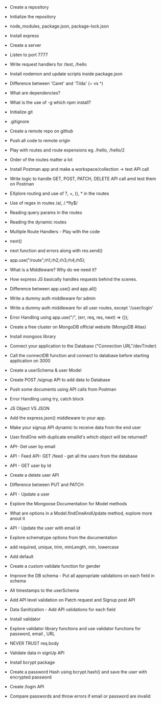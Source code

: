 - Create a repository
- Initialize the repository
- node_modules, package.json, package-lock.json
- Install express
- Create a server
- Listen to port 7777
- Write request handlers for /test, /hello
- Install nodemon and update scripts inside package.json
- Difference between 'Caret' and 'Tilda' (~ vs ^)
- What are dependencies?
- What is the use of -g which npm install?

- Initialize git
- .gitignore
- Create a remote repo on github
- Push all code to remote origin
- Play with routes and route expensions eg. /hello, /hello/2
- Order of the routes matter a lot
- Install Postman app and make a workspace/collection -> test API call
- Write logic to handle GET, POST, PATCH, DELETE API call amd test them on Postman
- EXplore routing and use of ?, +, (), \* in the routes
- Use of regex in routes /a/, /.\*fly$/
- Reading query params in the routes
- Reading the dynamic routes

- Multiple Route Handlers - Play with the code
- next()
- next function and errors along with res.send()
- app.use("/route",rh1,rh2,rh3,rh4,rh5);
- What is a Middleware? Why do we need it?
- How express JS basically handles requests behind the scenes.
- Difference between app.use() and app.all()
- Write a dummy auth middleware for admin
- Write a dummy auth middleware for all user routes, except '/user/login'
- Error Handling using app.use("/", (err, req, res, next) => {});

- Create a free cluster on MongoDB official website (MongoDB Atlas)
- Install mongoos library
- Connect your application to the Database ("Connection URL"/devTinder)
- Call the connectDB function and connect to database before starting application on 3000
- Create a userSchema & user Model
- Create POST /signup API to add data to Database
- Push some documents using API calls from Postman
- Error Handling using try, catch block

- JS Object VS JSON
- Add the express.json() middleware to your app.
- Make your signup API dynamic to receive data from the end user
- User.findOne with duplicate emailId's which object will be returned?
- API- Get user by email
- API - Feed API- GET /feed - get all the users from the database
- API - GET user by Id
- Create a delete user API
- Difference between PUT and PATCH
- API - Update a user
- Explore the Mongoose Documentation for Model methods
- What are options in a Model.findOneAndUpdate method, explore more anout it
- API - Update the user with email Id

- Explore schematype options from the documentation
- add required, unique, trim, minLength, min, lowercase
- Add default
- Create a custom validate function for gender
- Improve the DB schema - Put all appropriate validations on each field in schema
- All timestamps to the userSchema
- Add API level validation on Patch request and Signup post API
- Data Sanitization - Add API validations for each field
- Install validator
- Explore validator library functions and use validator functions for password, email , URL
- NEVER TRUST req.body

- Validate data in signUp API
- Install bcrypt package
- Create a password Hash using bcrypt.hash() and save the user with encrypted password
- Create /login API
- Compare passwords and throw errors if email or password are invalid

